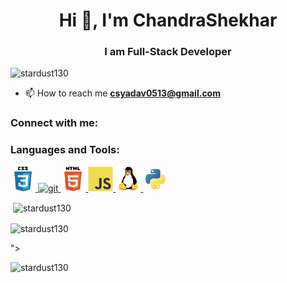 
<h1 align="center">Hi 👋, I'm ChandraShekhar</h1>
<h3 align="center">I am Full-Stack Developer</h3>


<p align="left"> <img src="https://komarev.com/ghpvc/?username=stardust130&label=Profile%20views&color=0e75b6&style=flat" alt="stardust130" /> </p>

- 📫 How to reach me **csyadav0513@gmail.com**

<h3 align="left">Connect with me:</h3>
<p align="left">
</p>

<h3 align="left">Languages and Tools:</h3>
<p align="left"> <a href="https://www.w3schools.com/css/" target="_blank" rel="noreferrer"> <img src="https://raw.githubusercontent.com/devicons/devicon/master/icons/css3/css3-original-wordmark.svg" alt="css3" width="40" height="40"/> </a> <a href="https://git-scm.com/" target="_blank" rel="noreferrer"> <img src="https://www.vectorlogo.zone/logos/git-scm/git-scm-icon.svg" alt="git" width="40" height="40"/> </a> <a href="https://www.w3.org/html/" target="_blank" rel="noreferrer"> <img src="https://raw.githubusercontent.com/devicons/devicon/master/icons/html5/html5-original-wordmark.svg" alt="html5" width="40" height="40"/> </a> <a href="https://developer.mozilla.org/en-US/docs/Web/JavaScript" target="_blank" rel="noreferrer"> <img src="https://raw.githubusercontent.com/devicons/devicon/master/icons/javascript/javascript-original.svg" alt="javascript" width="40" height="40"/> </a> <a href="https://www.linux.org/" target="_blank" rel="noreferrer"> <img src="https://raw.githubusercontent.com/devicons/devicon/master/icons/linux/linux-original.svg" alt="linux" width="40" height="40"/> </a> <a href="https://www.python.org" target="_blank" rel="noreferrer"> <img src="https://raw.githubusercontent.com/devicons/devicon/master/icons/python/python-original.svg" alt="python" width="40" height="40"/> </a> </p>



<p>&nbsp;<img align="center" src="https://github-readme-stats.vercel.app/api?username=stardust130&show_icons=true&locale=en" alt="stardust130" /></p>

<p><img align="center" src="https://github-readme-streak-stats.herokuapp.com/?user=stardust130&" alt="stardust130" /></p>
 ">

<p align="left"> <img src="https://komarev.com/ghpvc/?username=stardust130&label=Profile%20views&color=0e75b6&style=flat" alt="stardust130" /> </p>

